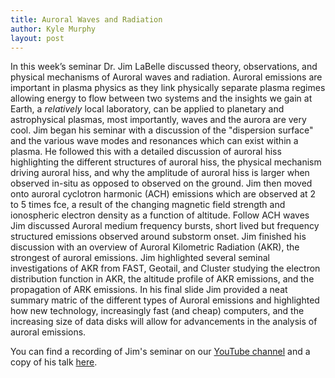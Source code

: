 ```yaml
---
title: Auroral Waves and Radiation
author: Kyle Murphy
layout: post
---
```


In this week’s seminar Dr. Jim LaBelle discussed theory, observations, and physical mechanisms of Auroral waves and radiation. Auroral emissions are important in plasma physics as they link physically separate plasma regimes allowing energy to flow between two systems and the insights we gain at Earth, a _relatively_ local laboratory,  can be applied to planetary and astrophysical plasmas, most importantly, waves and the aurora are very cool. Jim began his seminar with a discussion of the "dispersion surface" and the various wave modes and resonances which can exist within a plasma. He followed this with a detailed discussion of auroral hiss highlighting the different structures of auroral hiss, the physical mechanism driving auroral hiss, and why the amplitude of auroral hiss is larger when observed in-situ as opposed to observed on the ground. Jim then moved onto auroral cyclotron harmonic (ACH) emissions which are observed at 2 to 5 times fce, a result of the changing magnetic field strength and ionospheric electron density as a function of altitude. Follow ACH waves Jim discussed Auroral medium frequency bursts, short lived but frequency structured emissions observed around substorm onset. Jim finished his discussion with an overview of Auroral Kilometric Radiation (AKR), the strongest of auroral emissions. Jim highlighted several seminal investigations of AKR from FAST, Geotail, and Cluster studying the electron distribution function in AKR, the altitude profile of AKR emissions, and the propagation of ARK emissions. In his final slide Jim provided a neat summary matric of the different types of Auroral emissions and highlighted how new technology, increasingly fast (and cheap) computers, and the increasing size of data disks will allow for advancements in the analysis of auroral emissions. 

You can find a recording of Jim's seminar on our [YouTube channel][1] and a copy of his talk [here][2]. 

[1]:https://www.youtube.com/channel/UCNlOK9mCmI3V111EHQRCuEQ
[2]:https://github.com/MSOLSS/MagSeminars/blob/master/presentations/